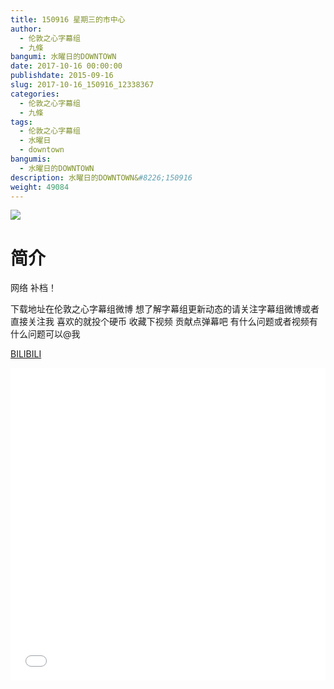 ```yaml
---
title: 150916 星期三的市中心
author: 
  - 伦敦之心字幕组
  - 九條
bangumi: 水曜日的DOWNTOWN
date: 2017-10-16 00:00:00
publishdate: 2015-09-16
slug: 2017-10-16_150916_12338367
categories: 
  - 伦敦之心字幕组
  - 九條
tags: 
  - 伦敦之心字幕组
  - 水曜日
  - downtown
bangumis: 
  - 水曜日的DOWNTOWN
description: 水曜日的DOWNTOWN&#8226;150916
weight: 49084
---
```


![](https://i.imgur.com/HpATCir.png)

# 简介  
网络
补档！
下载地址在伦敦之心字幕组微博 想了解字幕组更新动态的请关注字幕组微博或者直接关注我 喜欢的就投个硬币 收藏下视频 贡献点弹幕吧
有什么问题或者视频有什么问题可以@我

  [BILIBILI](https://www.bilibili.com/video/av12338367/)


  <iframe src="//www.bilibili.com/html/html5player.html?cid=20323710&aid=12338367" width="100%" height="500" frameborder="0" allowfullscreen="allowfullscreen"></iframe>
